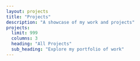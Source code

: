 ```yaml
---
layout: projects
title: "Projects"
description: "A showcase of my work and projects"
projects:
  limit: 999
  columns: 3
  heading: "All Projects"
  sub_heading: "Explore my portfolio of work"
---
```

